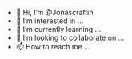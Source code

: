 - 👋 Hi, I’m @Jonascraftin
- 👀 I’m interested in ...
- 🌱 I’m currently learning ...
- 💞️ I’m looking to collaborate on ...
- 📫 How to reach me ...

<!---
Jonascraftin/Jonascraftin is a ✨ special ✨ repository because its `README.md` (this file) appears on your GitHub profile.
You can click the Preview link to take a look at your changes.
--->
